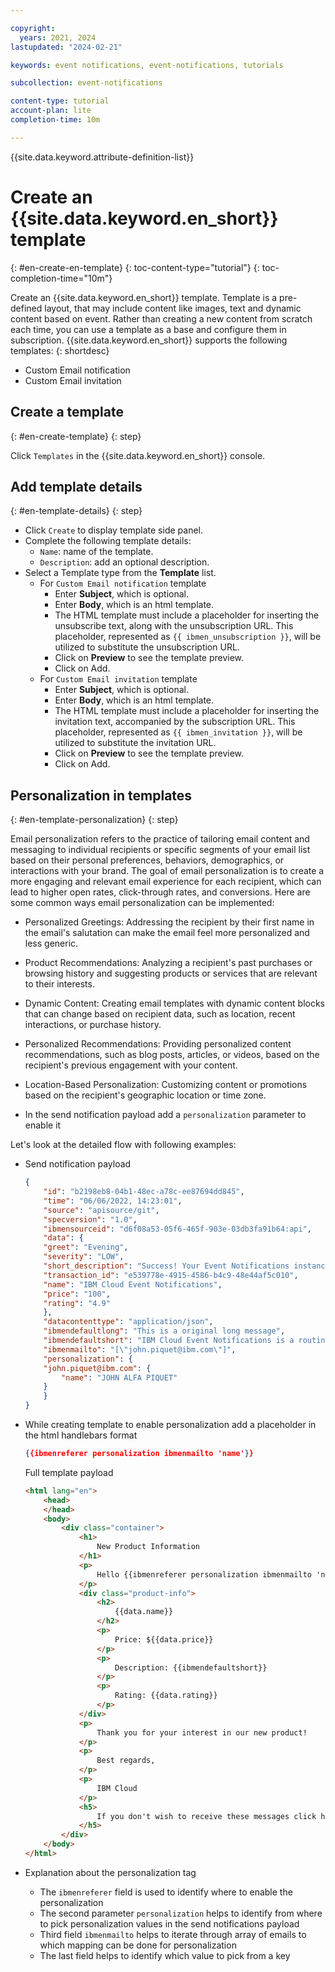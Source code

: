 ```yaml
---

copyright:
  years: 2021, 2024
lastupdated: "2024-02-21"

keywords: event notifications, event-notifications, tutorials

subcollection: event-notifications

content-type: tutorial
account-plan: lite
completion-time: 10m

---
```


{{site.data.keyword.attribute-definition-list}}

# Create an {{site.data.keyword.en_short}} template
{: #en-create-en-template}
{: toc-content-type="tutorial"}
{: toc-completion-time="10m"}

Create an {{site.data.keyword.en_short}} template. Template is a pre-defined layout, that may include content like images, text and dynamic content based on event. Rather than creating a new content from scratch each time, you can use a template as a base and configure them in subscription. {{site.data.keyword.en_short}} supports the following templates:
{: shortdesc}

- Custom Email notification
- Custom Email invitation

## Create a template
{: #en-create-template}
{: step}

Click `Templates` in the {{site.data.keyword.en_short}} console.

## Add template details
{: #en-template-details}
{: step}

- Click `Create` to display template side panel.
- Complete the following template details:
    - `Name`: name of the template.
    - `Description`: add an optional description.
- Select a Template type from the **Template** list.
   - For `Custom Email notification` template
      - Enter **Subject**, which is optional.
      - Enter **Body**, which is an html template.
      - The HTML template must include a placeholder for inserting the unsubscribe text, along with the unsubscription URL. This placeholder, represented as `{{ ibmen_unsubscription }}`, will be utilized to substitute the unsubscription URL.
      - Click on **Preview** to see the template preview.
      - Click on Add.
   - For `Custom Email invitation` template
      - Enter **Subject**, which is optional.
      - Enter **Body**, which is an html template.
      - The HTML template must include a placeholder for inserting the invitation text, accompanied by the subscription URL. This placeholder, represented as `{{ ibmen_invitation }}`, will be utilized to substitute the invitation URL.
      - Click on **Preview** to see the template preview.
      - Click on Add.


## Personalization in templates
{: #en-template-personalization}
{: step}

Email personalization refers to the practice of tailoring email content and messaging to individual recipients or specific segments of your email list based on their personal preferences, behaviors, demographics, or interactions with your brand. The goal of email personalization is to create a more engaging and relevant email experience for each recipient, which can lead to higher open rates, click-through rates, and conversions. Here are some common ways email personalization can be implemented:

- Personalized Greetings: Addressing the recipient by their first name in the email's salutation can make the email feel more personalized and less generic.

- Product Recommendations: Analyzing a recipient's past purchases or browsing history and suggesting products or services that are relevant to their interests.

- Dynamic Content: Creating email templates with dynamic content blocks that can change based on recipient data, such as location, recent interactions, or purchase history.

- Personalized Recommendations: Providing personalized content recommendations, such as blog posts, articles, or videos, based on the recipient's previous engagement with your content.

- Location-Based Personalization: Customizing content or promotions based on the recipient's geographic location or time zone.

- In the send notification payload add a `personalization` parameter to enable it



Let's look at the detailed flow with following examples:

- Send notification payload

    ```JSON
    {
        "id": "b2198eb8-04b1-48ec-a78c-ee87694dd845",
        "time": "06/06/2022, 14:23:01",
        "source": "apisource/git",
        "specversion": "1.0",
        "ibmensourceid": "d6f08a53-05f6-465f-903e-03db3fa91b64:api",
        "data": {
        "greet": "Evening",
        "severity": "LOW",
        "short_description": "Success! Your Event Notifications instance is now able to send personalised notifications",
        "transaction_id": "e539778e-4915-4586-b4c9-48e44af5c010",
        "name": "IBM Cloud Event Notifications",
        "price": "100",
        "rating": "4.9"
        },
        "datacontenttype": "application/json",
        "ibmendefaultlong": "This is a original long message",
        "ibmendefaultshort": "IBM Cloud Event Notifications is a routing service that provides information about critical events in your IBM Cloud account",
        "ibmenmailto": "[\"john.piquet@ibm.com\"]",
        "personalization": {
        "john.piquet@ibm.com": {
            "name": "JOHN ALFA PIQUET"
        }
        }
    }
    ```

- While creating template to enable personalization add a placeholder in the html handlebars format

    ```JSON
    {{ibmenreferer personalization ibmenmailto 'name'}}
    ```

    Full template payload

    ```HTML
    <html lang="en">
        <head>
        </head>
        <body>
            <div class="container">
                <h1>
                    New Product Information
                </h1>
                <p>
                    Hello {{ibmenreferer personalization ibmenmailto 'name'}}, Good {{data.greet}}
                </p>
                <div class="product-info">
                    <h2>
                        {{data.name}}
                    </h2>
                    <p>
                        Price: ${{data.price}}
                    </p>
                    <p>
                        Description: {{ibmendefaultshort}}
                    </p>
                    <p>
                        Rating: {{data.rating}}
                    </p>
                </div>
                <p>
                    Thank you for your interest in our new product!
                </p>
                <p>
                    Best regards,
                </p>
                <p>
                    IBM Cloud
                </p>
                <h5>
                    If you don't wish to receive these messages click here:{{ibmen_unsubscription}}
                </h5>
            </div>
        </body>
    </html>
    ```

- Explanation about the personalization tag

    - The `ibmenreferer` field is used to identify where to enable the personalization
    - The second parameter `personalization` helps to identify from where to pick personalization values in the send notifications payload
    - Third field `ibmenmailto` helps to iterate through array of emails to which mapping can be done for personalization
    - The last field helps to identify which value to pick from a key
